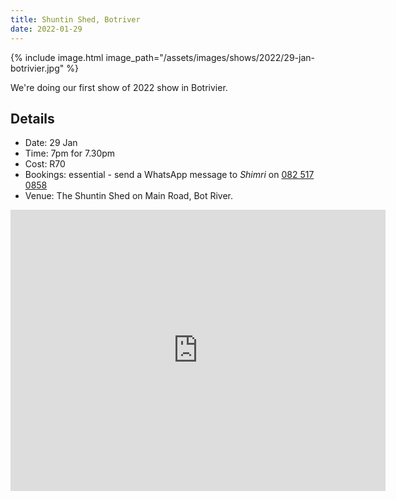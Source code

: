 ```yaml
---
title: Shuntin Shed, Botriver
date: 2022-01-29
---
```


{% include image.html
    image_path="/assets/images/shows/2022/29-jan-botrivier.jpg"
%}

We're doing our first show of 2022 show in Botrivier.

## Details

- Date: 29 Jan
- Time: 7pm for 7.30pm
- Cost: R70
- Bookings: essential - send a WhatsApp message to _Shimri_ on [082 517 0858](tel:+825170858)
- Venue: The Shuntin Shed on Main Road, Bot River.

<a href="https://g.page/TheShuntinShed?share">
<iframe src="https://www.google.com/maps/embed?pb=!1m18!1m12!1m3!1d3298.875337406189!2d19.20407511539144!3d-34.22620134512811!2m3!1f0!2f0!3f0!3m2!1i1024!2i768!4f13.1!3m3!1m2!1s0x1dcdd9bc0ff69f69%3A0xf4a41d1ea7dc4bcf!2sThe%20Shuntin%20Shed%20Bot%20River!5e0!3m2!1sen!2sza!4v1642329110434!5m2!1sen!2sza" width="600" height="450" style="border:0;" allowfullscreen="" loading="lazy"></iframe>
</a>
